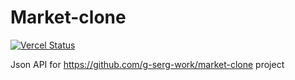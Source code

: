 # Market-clone
[![Vercel Status][vercel-image]][vercel-url]

Json API for https://github.com/g-serg-work/market-clone project

[vercel-image]: https://vercelbadge.vercel.app/api/g-serg-work/market-clone-api
[vercel-url]: https://github.com/g-serg-work/market-clone-api/deployments
